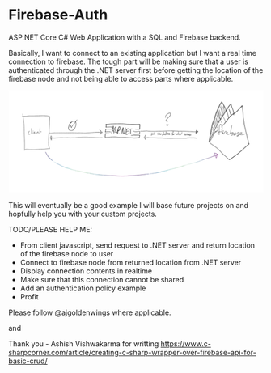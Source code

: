 # Firebase-Auth
ASP.NET Core C# Web Application with a SQL and Firebase backend. 

Basically, I want to connect to an existing application but I want a real time connection to firebase. The tough part will be making sure that a user is authenticated through the .NET server first before getting the location of the firebase node and not being able to access parts where applicable. 

![A sketch of what I want to accomplish](./images/Sketch.png)

This will eventually be a good example I will base future projects on and hopfully help you with your custom projects. 

TODO/PLEASE HELP ME:
- From client javascript, send request to .NET server and return location of the firebase node to user
- Connect to firebase node from returned location from .NET server
- Display connection contents in realtime
- Make sure that this connection cannot be shared
- Add an authentication policy example
- Profit

Please follow @ajgoldenwings where applicable. 

and

Thank you -	Ashish Vishwakarma for writting https://www.c-sharpcorner.com/article/creating-c-sharp-wrapper-over-firebase-api-for-basic-crud/